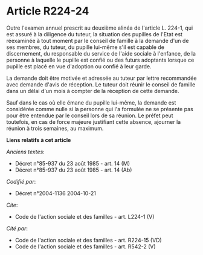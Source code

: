 # Article R224-24

Outre l'examen annuel prescrit au deuxième alinéa de l'article L. 224-1, qui est assuré à la diligence du tuteur, la
situation des pupilles de l'Etat est réexaminée à tout moment par le conseil de famille à la demande d'un de ses membres, du
tuteur, du pupille lui-même s'il est capable de discernement, du responsable du service de l'aide sociale à l'enfance, de la
personne à laquelle le pupille est confié ou des futurs adoptants lorsque ce pupille est placé en vue d'adoption ou confié à
leur garde. 

La demande doit être motivée et adressée au tuteur par lettre recommandée avec demande d'avis de réception. Le tuteur doit
réunir le conseil de famille dans un délai d'un mois à compter de la réception de cette demande. 

Sauf dans le cas où elle émane du pupille lui-même, la demande est considérée comme nulle si la personne qui l'a formulée ne
se présente pas pour être entendue par le conseil lors de sa réunion. Le préfet peut toutefois, en cas de force majeure
justifiant cette absence, ajourner la réunion à trois semaines, au maximum.

**Liens relatifs à cet article**

_Anciens textes_:

  - Décret n°85-937 du 23 août 1985 - art. 14 (M)
  - Décret n°85-937 du 23 août 1985 - art. 14 (Ab)

_Codifié par_:

  - Décret n°2004-1136 2004-10-21

_Cite_:

  - Code de l'action sociale et des familles - art. L224-1 (V)

_Cité par_:

  - Code de l'action sociale et des familles - art. R224-15 (VD)
  - Code de l'action sociale et des familles - art. R542-2 (V)
